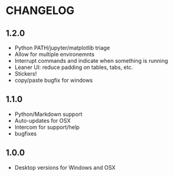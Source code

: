 # CHANGELOG

## 1.2.0
- Python PATH/jupyter/matplotlib triage
- Allow for multiple environemnts
- Interrupt commands and indicate when something is running
- Leaner UI: reduce padding on tables, tabs, etc.
- Stickers!
- copy/paste bugfix for windows

## 1.1.0
- Python/Markdown support
- Auto-updates for OSX
- Intercom for support/help 
- bugfixes

## 1.0.0
- Desktop versions for Windows and OSX
